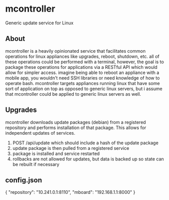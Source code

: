 # mcontroller
Generic update service for Linux

## About

mcontroller is a heavily opinionated service that facilitates common operations for linux appliances like upgrades, reboot, shutdown, etc.  all of these operations could be performed with a terminal, however, the goal is to package these operations for applications via a RESTful API which would allow for simpler access.  imagine being able to reboot an appliance with a mobile app, you wouldn't need SSH libraries or need knowledge of how to operate bash.  mcontroller targets appliances running linux that have some sort of application on top as opposed to generic linux servers, but i assume that mcontroller could be applied to generic linux servers as well.

## Upgrades

mcontroller downloads update packages (debian) from a registered repository and performs installation of that package.  This allows for independent updates of services.

1.  POST /api/update which should include a hash of the update package
1.  update package is then pulled from a registered service
1.  package is installed and service restarted
1.  rollbacks are not allowed for updates, but data is backed up so state can be rebuilt if necessary

## config.json

{
  "repository": "10.241.0.1:8110",
  "mboard": "192.168.1.1:8000"
}
